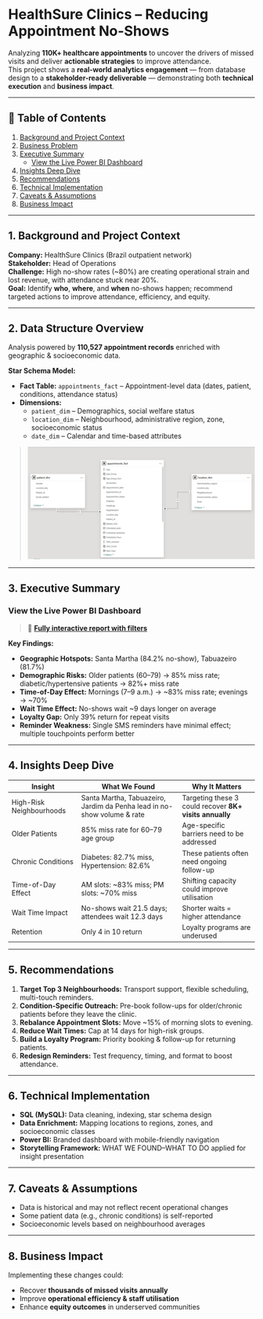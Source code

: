 # HealthSure Clinics – Reducing Appointment No-Shows

Analyzing **110K+ healthcare appointments** to uncover the drivers of missed visits and deliver **actionable strategies** to improve attendance.  
This project shows a **real-world analytics engagement** — from database design to a **stakeholder-ready deliverable** — demonstrating both **technical execution** and **business impact**.

---

## 📌 Table of Contents
1. [Background and Project Context](#1-background-and-project-context)
2. [Business Problem](#2-data-structure-overview)
3. [Executive Summary](#3-executive-summary)
    - [View the Live Power BI Dashboard](#view-the-live-power-bi-dashboard)
4. [Insights Deep Dive](#4-insights-deep-dive)
5. [Recommendations](#5-recommendations)
6. [Technical Implementation](#7-technical-implementation)
7. [Caveats & Assumptions](#8-caveats--assumptions)
8. [Business Impact](#9-business-impact)

---

## 1. Background and Project Context
**Company:** HealthSure Clinics (Brazil outpatient network)  
**Stakeholder:** Head of Operations  
**Challenge:** High no-show rates (~80%) are creating operational strain and lost revenue, with attendance stuck near 20%.  
**Goal:** Identify **who**, **where**, and **when** no-shows happen; recommend targeted actions to improve attendance, efficiency, and equity.  

---

## 2. Data Structure Overview
Analysis powered by **110,527 appointment records** enriched with geographic & socioeconomic data.  

**Star Schema Model:**  
- **Fact Table:** `appointments_fact` – Appointment-level data (dates, patient, conditions, attendance status)  
- **Dimensions:**  
  - `patient_dim` – Demographics, social welfare status  
  - `location_dim` – Neighbourhood, administrative region, zone, socioeconomic status  
  - `date_dim` – Calendar and time-based attributes  

> ![HealthSure Appointments ERD](ERD_HealthSure_Appointments_Dashboard_PNG.png)

---

## 3. Executive Summary
### View the Live Power BI Dashboard

> 🔗 **[Fully interactive report with filters](https://app.powerbi.com/groups/me/reports/9b688526-2520-4096-8033-992822866b65/2376429563721e811450?ctid=3c32c29c-85ba-45ef-9a06-92fcd610a8d2&experience=power-bi)**

**Key Findings:**  
- **Geographic Hotspots:** Santa Martha (84.2% no-show), Tabuazeiro (81.7%)  
- **Demographic Risks:** Older patients (60–79) → 85% miss rate; diabetic/hypertensive patients → 82%+ miss rate  
- **Time-of-Day Effect:** Mornings (7–9 a.m.) → ~83% miss rate; evenings → ~70%  
- **Wait Time Effect:** No-shows wait ~9 days longer on average  
- **Loyalty Gap:** Only 39% return for repeat visits  
- **Reminder Weakness:** Single SMS reminders have minimal effect; multiple touchpoints perform better  

---

## 4. Insights Deep Dive

| Insight | What We Found | Why It Matters |
| --- | --- | --- |
| High-Risk Neighbourhoods | Santa Martha, Tabuazeiro, Jardim da Penha lead in no-show volume & rate | Targeting these 3 could recover **8K+ visits annually** |
| Older Patients | 85% miss rate for 60–79 age group | Age-specific barriers need to be addressed |
| Chronic Conditions | Diabetes: 82.7% miss, Hypertension: 82.6% | These patients often need ongoing follow-up |
| Time-of-Day Effect | AM slots: ~83% miss; PM slots: ~70% miss | Shifting capacity could improve utilisation |
| Wait Time Impact | No-shows wait 21.5 days; attendees wait 12.3 days | Shorter waits = higher attendance |
| Retention | Only 4 in 10 return | Loyalty programs are underused |

---

## 5. Recommendations
1. **Target Top 3 Neighbourhoods:** Transport support, flexible scheduling, multi-touch reminders.  
2. **Condition-Specific Outreach:** Pre-book follow-ups for older/chronic patients before they leave the clinic.  
3. **Rebalance Appointment Slots:** Move ~15% of morning slots to evening.  
4. **Reduce Wait Times:** Cap at 14 days for high-risk groups.  
5. **Build a Loyalty Program:** Priority booking & follow-up for returning patients.  
6. **Redesign Reminders:** Test frequency, timing, and format to boost attendance.  

---

## 6. Technical Implementation
- **SQL (MySQL):** Data cleaning, indexing, star schema design
- **Data Enrichment:** Mapping locations to regions, zones, and socioeconomic classes
- **Power BI:** Branded dashboard with mobile-friendly navigation
- **Storytelling Framework:** WHAT WE FOUND–WHAT TO DO applied for insight presentation

---

## 7. Caveats & Assumptions
- Data is historical and may not reflect recent operational changes
- Some patient data (e.g., chronic conditions) is self-reported
- Socioeconomic levels based on neighbourhood averages

---

## 8. Business Impact
Implementing these changes could:  
- Recover **thousands of missed visits annually**  
- Improve **operational efficiency & staff utilisation**  
- Enhance **equity outcomes** in underserved communities  
